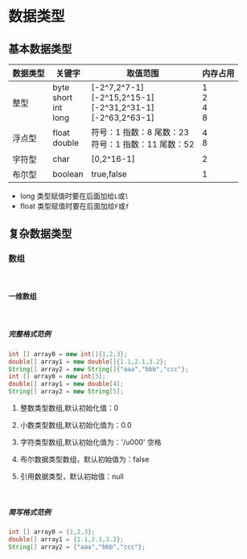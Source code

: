# 数据类型

## 基本数据类型

|数据类型|关键字|取值范围|内存占用|
|--------|------|--------|-------|
|整型|byte <br> short <br> int <br> long|[-2^7,2^7-1] <br> [-2^15,2^15-1] <br> [-2^31,2^31-1] <br> [-2^63,2^63-1]|1 <br> 2 <br> 4 <br> 8|
|浮点型|float <br> double|符号：1 指数：8 尾数：23  <br> 符号：1 指数：11 尾数：52  |4 <br> 8|
|字符型|char|[0,2^16-1]|2|
|布尔型|boolean|true,false|1|

- long 类型赋值时要在后面加给`L`或`l`
- float 类型赋值时要在后面加给`F`或`f`

## 复杂数据类型


### 数组

<br>

#### 一维数组

<br>

##### 完整格式范例

```java
int [] array0 = new int[]{1,2,3};
double[] array1 = new double[]{1.1,2.1,3.2};
String[] array2 = new String[]{"aaa","bbb","ccc"};
int [] array0 = new int[3];
double[] array1 = new double[4];
String[] array2 = new String[5];
```
1. 整数类型数组,默认初始化值：0

2. 小数类型数组,默认初始化值为：0.0

3. 字符类型数组,默认初始化值为：'/u000' 空格

4. 布尔数据类型数组，默认初始值为：false

5. 引用数据类型，默认初始值：null

<br>

##### 简写格式范例

```java
int [] array0 = {1,2,3};
double[] array1 = {1.1,2.1,3.2};
String[] array2 = {"aaa","bbb","ccc"};
```


